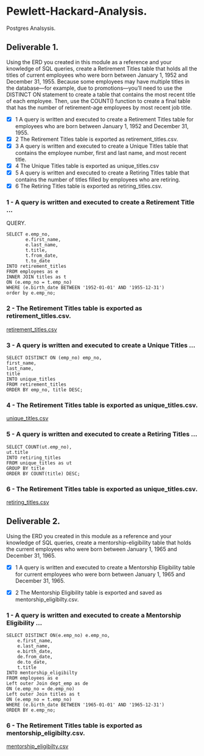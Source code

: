 # Pewlett-Hackard-Analysis.
Postgres Analsysis.

## Deliverable 1.

Using the ERD you created in this module as a reference and your knowledge of SQL queries, create a Retirement Titles table that holds all the titles of current employees who were born between January 1, 1952 and December 31, 1955. Because some employees may have multiple titles in the database—for example, due to promotions—you’ll need to use the DISTINCT ON statement to create a table that contains the most recent title of each employee. Then, use the COUNT() function to create a final table that has the number of retirement-age employees by most recent job title.

 - [x] 1 A query is written and executed to create a Retirement Titles table for employees who are born between January 1, 1952 and December 31, 1955.
 - [x] 2 The Retirement Titles table is exported as retirement_titles.csv.
 - [x] 3  A query is written and executed to create a Unique Titles table that contains the employee number, first and last name, and most recent title.
 - [x] 4 The Unique Titles table is exported as unique_titles.csv
 - [x] 5 A query is written and executed to create a Retiring Titles table that contains the number of titles filled by employees who are retiring.
 - [x] 6 The Retiring Titles table is exported as retiring_titles.csv.

### 1 - A query is written and executed to create a Retirement Title ...

QUERY.

    SELECT e.emp_no,
           e.first_name,
           e.last_name,
           t.title,
           t.from_date,
           t.to_date
    INTO retirement_titles
    FROM employees as e
    INNER JOIN titles as t
    ON (e.emp_no = t.emp_no)
    WHERE (e.birth_date BETWEEN '1952-01-01' AND '1955-12-31')
    order by e.emp_no;

### 2 - The Retirement Titles table is exported as retirement_titles.csv.
[retirement_titles.csv](Data/retirement_titles.csv)

### 3 - A query is written and executed to create a Unique Titles ...

    SELECT DISTINCT ON (emp_no) emp_no,
    first_name,
    last_name,
    title
    INTO unique_titles
    FROM retirement_titles
    ORDER BY emp_no, title DESC;

### 4 - The Retirement Titles table is exported as unique_titles.csv.
[unique_titles.csv](Data/unique_titles.csv)

### 5 - A query is written and executed to create a Retiring Titles ...

    SELECT COUNT(ut.emp_no),
    ut.title
    INTO retiring_titles
    FROM unique_titles as ut
    GROUP BY title 
    ORDER BY COUNT(title) DESC;
    
### 6 - The Retirement Titles table is exported as unique_titles.csv.
[retiring_titles.csv](Data/retiring_titles.csv)



## Deliverable 2.

Using the ERD you created in this module as a reference and your knowledge of SQL queries, create a mentorship-eligibility table that holds the current employees who were born between January 1, 1965 and December 31, 1965.

 - [x] 1 A query is written and executed to create a Mentorship Eligibility table for current employees who were born between January 1, 1965 and December 31, 1965.
 - [x] 2 The Mentorship Eligibility table is exported and saved as mentorship_eligibilty.csv.


### 1 - A query is written and executed to create a Mentorship Eligibility ...

    SELECT DISTINCT ON(e.emp_no) e.emp_no, 
        e.first_name, 
        e.last_name, 
        e.birth_date,
        de.from_date,
        de.to_date,
        t.title
    INTO mentorship_eligibilty
    FROM employees as e
    Left outer Join dept_emp as de
    ON (e.emp_no = de.emp_no)
    Left outer Join titles as t
    ON (e.emp_no = t.emp_no)
    WHERE (e.birth_date BETWEEN '1965-01-01' AND '1965-12-31')
    ORDER BY e.emp_no;
    
### 6 - The Retirement Titles table is exported as mentorship_eligibilty.csv.
[mentorship_eligibilty.csv](Data/mentorship_eligibilty.csv)
